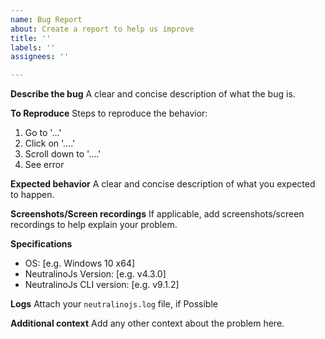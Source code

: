 ```yaml
---
name: Bug Report
about: Create a report to help us improve
title: ''
labels: ''
assignees: ''

---
```


**Describe the bug**
A clear and concise description of what the bug is.

**To Reproduce**
Steps to reproduce the behavior:
1. Go to '...'
2. Click on '....'
3. Scroll down to '....'
4. See error

**Expected behavior**
A clear and concise description of what you expected to happen.

**Screenshots/Screen recordings**
If applicable, add screenshots/screen recordings to help explain your problem.

**Specifications**  
 - OS: [e.g. Windows 10 x64]
 - NeutralinoJs Version: [e.g. v4.3.0]
 - NeutralinoJs CLI version: [e.g. v9.1.2]

**Logs**
Attach your `neutralinojs.log` file, if Possible

**Additional context**
Add any other context about the problem here.
